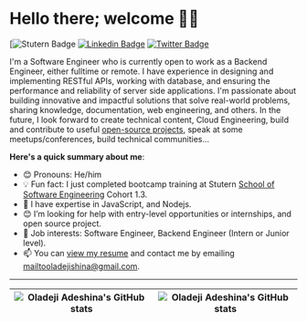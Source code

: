 # Hello there; welcome 👋🏾

[![Stutern Badge](https://img.shields.io/twitter/url?color=blue&label=STUTERN%20School%20of%20Software%20Engineering&logo=Stutern&logoColor=Blue&style=social&url=https%3A%2F%2Fstutern.com%2F) [![Linkedin Badge](https://img.shields.io/badge/-oladejiadeshina-blue?style=for-the-badge&logo=Linkedin&logoColor=white&link=https://www.linkedin.com/in/adeshina-oladeji-249a14167/)](https://www.linkedin.com/in/adeshina-oladeji-249a14167/) [![Twitter Badge](https://img.shields.io/badge/-oladejiadeshina-1ca0f1?style=for-the-badge&logo=twitter&logoColor=white&link=https://twitter.com/dev_virtuoso)](https://twitter.com/dev_virtuoso)

I'm a Software Engineer who is currently open to work as a Backend Engineer, either fulltime or remote. I have experience in designing and implementing RESTful APIs, working with database, and ensuring the performance and reliability of server side applications. I'm passionate about building innovative and impactful solutions that solve real-world problems, sharing knowledge, documentation, web engineering, and others. In the future, I look forward to create technical content, Cloud Engineering, build and contribute to useful [open-source projects](https://github.com/adeshina3002), speak at some meetups/conferences, build technical communities...


**Here's a quick summary about me**:

- 😊 Pronouns: He/him
- 💡 Fun fact: I just completed bootcamp training at Stutern [School of Software Engineering](https://stutern.com) Cohort 1.3.
- 🌱 I have expertise in JavaScript, and Nodejs.
- 😊 I’m looking for help with entry-level opportunities or internships, and open source project.
- 💼 Job interests: Software Engineer, Backend Engineer (Intern or Junior level).
- 📫 You can [view my resume](https://drive.google.com/file/d/1H2TXsOb-tBarDXoxiyNvGOmuFI_aZ4sz/view?usp=share_link) and contact me by emailing mailtooladejishina@gmail.com.

---

| <img align="center" src="https://github-readme-stats.vercel.app/api?username=adeshina3002&show_icons=true&include_all_commits=true&hide_border=true" alt="Oladeji Adeshina's GitHub stats" /> | <img align="center" src="https://github-readme-stats.vercel.app/api/top-langs/?username=adeshina3002&langs_count=8&layout=compact&hide_border=true" alt="Oladeji Adeshina's GitHub stats" /> |
| ------------- | ------------- |
